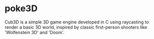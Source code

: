 # poke3D
Cub3D is a simple 3D game engine developed in C using raycasting to render a basic 3D world, inspired by classic first-person shooters like 'Wolfenstein 3D' and 'Doom'.
